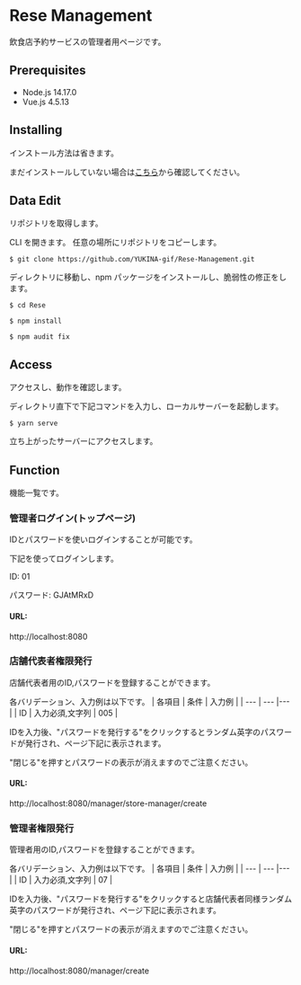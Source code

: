 # Rese Management

飲食店予約サービスの管理者用ページです。

## Prerequisites

- Node.js 14.17.0
- Vue.js 4.5.13

## Installing
インストール方法は省きます。

まだインストールしていない場合は[こちら](https://github.com/YUKINA-gif/Rese.git)から確認してください。

## Data Edit

リポジトリを取得します。

CLI を開きます。
任意の場所にリポジトリをコピーします。

```
$ git clone https://github.com/YUKINA-gif/Rese-Management.git
```

ディレクトリに移動し、npm パッケージをインストールし、脆弱性の修正をします。

```
$ cd Rese

$ npm install

$ npm audit fix
```

## Access

アクセスし、動作を確認します。

ディレクトリ直下で下記コマンドを入力し、ローカルサーバーを起動します。

```
$ yarn serve
```

立ち上がったサーバーにアクセスします。

## Function

機能一覧です。

### 管理者ログイン(トップページ)

IDとパスワードを使いログインすることが可能です。

下記を使ってログインします。

ID:  01

パスワード:  GJAtMRxD

#### URL:

http://localhost:8080

### 店舗代表者権限発行

店舗代表者用のID,パスワードを登録することができます。

各バリデーション、入力例は以下です。
| 各項目 | 条件 | 入力例 |
| --- | --- |--- |
| ID | 入力必須,文字列 | 005 |

IDを入力後、"パスワードを発行する"をクリックするとランダム英字のパスワードが発行され、ページ下記に表示されます。

"閉じる"を押すとパスワードの表示が消えますのでご注意ください。

#### URL:

http://localhost:8080/manager/store-manager/create

### 管理者権限発行

管理者用のID,パスワードを登録することができます。

各バリデーション、入力例は以下です。
| 各項目 | 条件 | 入力例 |
| --- | --- |--- |
| ID | 入力必須,文字列 | 07 |

IDを入力後、"パスワードを発行する"をクリックすると店舗代表者同様ランダム英字のパスワードが発行され、ページ下記に表示されます。

"閉じる"を押すとパスワードの表示が消えますのでご注意ください。

#### URL:

http://localhost:8080/manager/create
